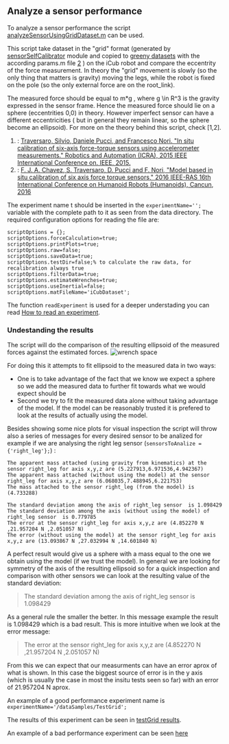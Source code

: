 ## Analyze a sensor performance
To analyze a sensor performance the script [analyzeSensorUsingGridDataset.m](https://github.com/robotology-playground/insitu-ft-analysis/blob/master/analizeSensorUsingGridDataset.m) can be used.

This script take dataset in the "grid" format (generated by [sensorSelfCalibrator][1] module and copied to [greeny datasets][2] 
with the according params.m file [2] ) on the iCub robot and compare the eccentrity of the force measurement. In theory the "grid" movement is slowly (so the only thing that matters is gravity) moving the legs, while the robot is fixed on the pole (so the only external force are on the root_link).

The measured force should be equal to m*g , where g \in R^3 is the gravity expressed in the sensor frame. Hence the measured force should lie on a sphere (eccentrities 0,0) in theory. However imperfect sensor can have a different eccentricities ( but in general they remain linear, so the sphere become an ellipsoid).
For more on the theory behind this script, check [1,2].

1. : [Traversaro, Silvio, Daniele Pucci, and Francesco Nori.
      "In situ calibration of six-axis force-torque sensors using accelerometer measurements."
      Robotics and Automation (ICRA), 2015 IEEE International Conference on. IEEE, 2015.](http://ieeexplore.ieee.org/document/7139477/)
2. : [F. J. A. Chavez, S. Traversaro, D. Pucci and F. Nori, 
      "Model based in situ calibration of six axis force torque sensors," 
      2016 IEEE-RAS 16th International Conference on Humanoid Robots (Humanoids), Cancun, 2016](http://ieeexplore.ieee.org/document/7803310/)


[1]:https://github.com/robotology-playground/sensors-calib-inertial/tree/feature/integrateFTSensors
[2]:https://github.com/robotology-playground/insitu-ft-analysis/blob/master/docs/yarpManagerApps/statesAndFtSensorsInertial.xml

The experiment name t should be inserted in the `experimentName='';` variable  with the complete path to it as seen from the data directory. The required configuration options for reading the file are:

```
scriptOptions = {};
scriptOptions.forceCalculation=true;
scriptOptions.printPlots=true;
scriptOptions.raw=false;
scriptOptions.saveData=true;
scriptOptions.testDir=false;% to calculate the raw data, for recalibration always true
scriptOptions.filterData=true;
scriptOptions.estimateWrenches=true;
scriptOptions.useInertial=false;
scriptOptions.matFileName='iCubDataset';
```


The function `readExperiment` is used for a deeper understading you can read [How to read an experiment](https://github.com/robotology-playground/insitu-ft-analysis/blob/master/docs/howToFiles/readAnExperiment.md).

### Undestanding the results
The script will do the comparison of the resulting ellipsoid of the measured forces against the estimated forces.
![wrench space](https://user-images.githubusercontent.com/11043189/33688555-139209ec-dadc-11e7-8593-d882f83b2969.png)

For doing this it attempts to fit ellipsoid to the measured data in two ways:
- One is to take advantage of the fact that we know we expect a sphere so we add the measured data to further fit towards what we would expect should be
- Second we try to fit the measured data alone without taking advantage of the model.
If the model can be reasonably trusted it is prefered to look at the results of actually using the model.

Besides showing some nice plots for visual inspection the script will throw also a series of messages for every desired sensor to be analized for example if we are analysing the right leg sensor (`sensorsToAnalize = {'right_leg'};`) :
```
The apparent mass attached (using gravity from kinematics) at the sensor right_leg for axis x,y,z are (5.227913,6.971536,4.942367)
The apparent mass attached (without using the model) at the sensor right_leg for axis x,y,z are (6.068035,7.488945,6.221753)
The mass attached to the sensor right_leg (from the model) is (4.733288)

The standard deviation among the axis of right_leg sensor  is 1.098429
The standard deviation among the axis (without using the model) of right_leg sensor  is 0.779785
The error at the sensor right_leg for axis x,y,z are (4.852270 N ,21.957204 N ,2.051057 N)
The error (without using the model) at the sensor right_leg for axis x,y,z are (13.093867 N ,27.032994 N ,14.601840 N)
```
A perfect result would give us a sphere with a mass equal to the one we obtain using the model (if we trust the model). In general we are looking for symmetry of the axis of the resulting ellipsoid so for a quick inspection and comparison with other sensors we can look at the resulting value of the standard deviation:

>The standard deviation among the axis of right_leg sensor  is 1.098429

As a general rule the smaller the better. In this message example the result is 1.098429 which is a bad result. This is more intuitive when we look at the error message:

>The error at the sensor right_leg for axis x,y,z are (4.852270 N ,21.957204 N ,2.051057 N)

From this we can expect that our measurments can have an error aprox of what is shown. In this case the biggest source of error is in the y axis (which is usually the case in most the insitu tests seen so far) with an error of 21.957204 N aprox.


An example of a good performance experiment name is
`
experimentName='/dataSamples/TestGrid';
`

The results of this experiment can be seen in [testGrid results](https://github.com/loc2/component_ft-sensors/issues/1#issuecomment-349795695).

An example of a bad performance experiment can be seen [here](https://github.com/robotology-playground/insitu-ft-analysis/issues/8#issuecomment-341704784)
